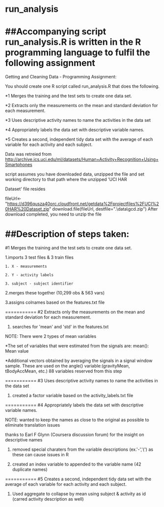 run_analysis
============

##Accompanying script run_analysis.R is written in the R programming language to fulfil the following assignment
===========
Getting and Cleaning Data - Programming Assignment:

You should create one R script called run_analysis.R that does the following. 

  *1 Merges the training and the test sets to create one data set.
  
  *2 Extracts only the measurements on the mean and standard deviation for each measurement. 
  
  *3 Uses descriptive activity names to name the activities in the data set
  
  *4 Appropriately labels the data set with descriptive variable names. 
  
  *5 Creates a second, independent tidy data set with the average of each variable for each activity and each subject. 


Data was retreied from 
http://archive.ics.uci.edu/ml/datasets/Human+Activity+Recognition+Using+Smartphones 


script assumes you have downloaded data, unzipped the file and set working directory to that path where the unzipped 'UCI HAR 

Dataset' file resides

fileUrl<-"https://d396qusza40orc.cloudfront.net/getdata%2Fprojectfiles%2FUCI%20HAR%20Dataset.zip"
download.file(fileUrl, destfile=".\\data\\gcd.zip")
After download completed, you need to unzip the file



##Description of steps taken:
===========
#1 Merges the training and the test sets to create one data set.

1.imports 3 test files & 3 train files

	1. X - measurements
	
	2. Y - activity labels
	
	3. subject - subject identifier

2.merges these together (10,299 obs & 563 vars)

3.assigns colnames based on the features.txt file

===========
#2 Extracts only the measurements on the mean and standard deviation for each measurement. 

1. searches for 'mean' and 'std' in the features.txt

NOTE: There were 2 types of mean variables

*The set of variables that were estimated from the signals are: mean(): Mean value

*Additional vectors obtained by averaging the signals in a signal window sample. These are used on the angle() variable:(gravityMean, tBodyAccMean, etc.)
88 variables reserved from this step

===========
#3 Uses descriptive activity names to name the activities in the data set

1. created a factor variable based on the activity_labels.txt file

===========
#4 Appropriately labels the data set with descriptive variable names. 

NOTE: wanted to keep the names as close to the original as possible to eliminate translation issues

thanks to Earl F Glynn (Coursera discussion forum) for the insight on descriptive names

1. removed special charaters from the variable descriptions (ex.'-','(') as these can cause issues in R

2. created an index variable to appended to the variable name (42 duplicate names)

===========
#5 Creates a second, independent tidy data set with the average of each variable for each activity and each subject. 

1. Used aggregate to collapse by mean using subject & activity as id (carred activity description as well)

